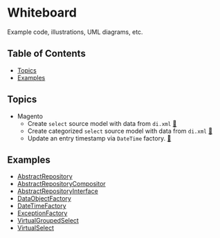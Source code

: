 # Whiteboard

Example code, illustrations, UML diagrams, etc.

## Table of Contents

+ [Topics](#topics)
+ [Examples](#examples)

## Topics

+ Magento
  - Create `select` source model with data from `di.xml` [&#128279;](docs/VirtualSelect.md)
  - Create categorized `select` source model with data from `di.xml` [&#128279;](docs/VirtualGroupedSelect.md)
  - Update an entry timestamp via `DateTime` factory. [&#128279;](docs/DateTimeFactory.md)

## Examples

+ [AbstractRepository](docs/AbstractRepository.md)
+ [AbstractRepositoryCompositor](docs/AbstractRepositoryCompositor.md)
+ [AbstractRepositoryInterface](docs/AbstractRepositoryInterface.md)
+ [DataObjectFactory](docs/DataObjectFactory.md)
+ [DateTimeFactory](docs/DateTimeFactory.md)
+ [ExceptionFactory](docs/ExceptionFactory.md)
+ [VirtualGroupedSelect](docs/VirtualGroupedSelect.md)
+ [VirtualSelect](docs/VirtualSelect.md)
